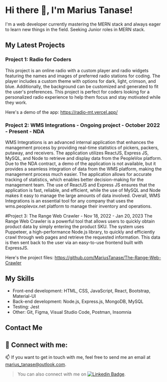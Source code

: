 # Hi there 👋, I'm Marius Tanase!

I'm a web developer currently mastering the MERN stack and always eager to learn new things in the field. Seeking Junior roles in MERN stack.

## My Latest Projects

### Project 1: Radio for Coders

This project is an online radio with a custom player and radio widgets featuring the names and images of preferred radio stations for coding. The player includes a custom theme with options for dark, light, crimson, and blue. Additionally, the background can be customized and generated to fit the user's preferences. This project is perfect for coders looking for a personalized radio experience to help them focus and stay motivated while they work.

Here's a demo of the app: https://radio-mt.vercel.app/

### Project 2: WMS Integrations - Ongoing project - October 2022 - Present - NDA
WMS Integrations is an advanced internal application that enhances the management process by providing real-time statistics of pickers, packers, putaway, and receivers. The application utilizes ReactJS, Express JS, MySQL, and Node to retrieve and display data from the PeopleVox platform. Due to the NDA contract, a demo of the application is not available, but it provides a seamless integration of data from the WMS platform, making the management process much easier. The application allows for accurate tracking of statistics, which enables better decision-making for the management team. The use of ReactJS and Express JS ensures that the application is fast, reliable, and efficient, while the use of MySQL and Node makes it easy to manage the large amounts of data involved. Overall, WMS Integrations is an essential tool for any company that uses the wms.peoplevox.net platform to manage their inventory and operations.

#Project 3: The Range Web Crawler - Nov 18, 2022 - Jan 20, 2023
The Range Web Crawler is a powerful tool that allows users to quickly obtain product data by simply entering the product SKU. The system uses Puppeteer, a high-performance Node.js library, to quickly and efficiently crawl through web pages and retrieve the requested information. This data is then sent back to the user via an easy-to-use frontend built with ExpressJS.

Here's the project files: https://github.com/MariusTanase/The-Range-Web-Crawler

## My Skills

- Front-end development: HTML, CSS, JavaScript, React, Bootstrap, Material-UI
- Back-end development: Node.js, Express.js, MongoDB, MySQL
- Testing: Jest
- Other: Git, Figma, Visual Studio Code, Postman, Insomnia

## Contact Me

## 🔗 Connect with me:
📫 If you want to get in touch with me, feel free to send me an email at marius_tanase@outlook.com. 
> You can also connect with me on [![Linkedin Badge](https://img.shields.io/badge/-Marius_Tanase-blue?style=flat-square&logo=Linkedin&logoColor=white&link=https://www.linkedin.com/in/marius-tanase/)](https://www.linkedin.com/in/marius-tanase/).

